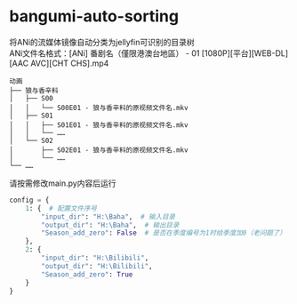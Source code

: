 # bangumi-auto-sorting
将ANi的流媒体镜像自动分类为jellyfin可识别的目录树  
ANi文件名格式：[ANi] 番剧名（僅限港澳台地區） - 01 [1080P][平台][WEB-DL][AAC AVC][CHT CHS].mp4

``` dir tree
动画
├── 狼与香辛料
│   ├── S00
│   │   └── S00E01 - 狼与香辛料的原视频文件名.mkv
│   ├── S01
│   │   ├── S01E01 - 狼与香辛料的原视频文件名.mkv
│   │   └── ……
│   └── S02
│       ├── S02E01 - 狼与香辛料的原视频文件名.mkv
│       └── ……
└── ……
```

请按需修改main.py内容后运行
``` python
config = {
    1: {  # 配置文件序号
        "input_dir": "H:\Baha",  # 输入目录
        "output_dir": "H:\Baha",  # 输出目录
        "Season_add_zero": False  # 是否在季度编号为1时给季度加0（老问题了）
    },
    2: {
        "input_dir": "H:\Bilibili",
        "output_dir": "H:\Bilibili",
        "Season_add_zero": True
    }
}
```
